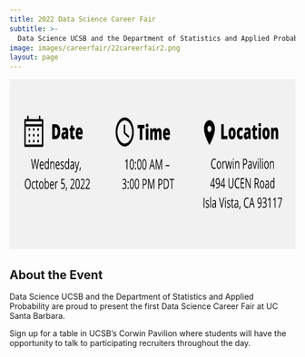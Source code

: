 ```yaml
---
title: 2022 Data Science Career Fair
subtitle: >-
  Data Science UCSB and the Department of Statistics and Applied Probability are proud to present the first Data Science Career Fair.
image: images/careerfair/22careerfair2.png
layout: page
---
```


<img src="/images/careerfair/datetimelocation.png" width="1000" height="300">


## About the Event

Data Science UCSB and the Department of Statistics and Applied Probability are proud to present the first Data Science Career Fair at UC Santa Barbara.

Sign up for a table in UCSB’s Corwin Pavilion where students will have the opportunity to talk to participating recruiters throughout the day.